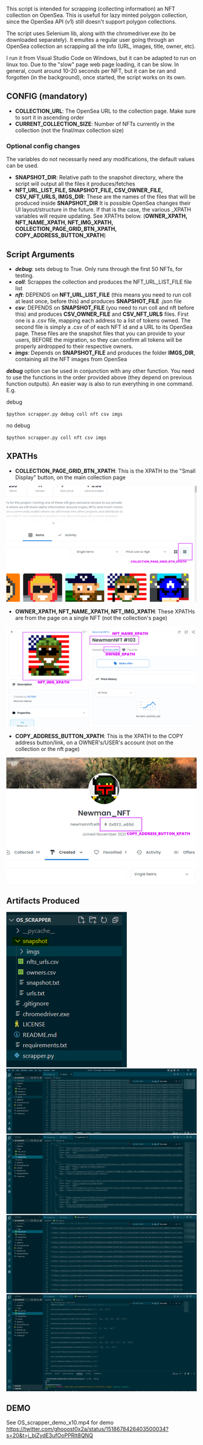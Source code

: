 This script is intended for scrapping (collecting information) an NFT collection on OpenSea. This is usefull for lazy minted polygon collection, since the OpenSea API (v1) still doesn't support polygon collections.

The script uses Selenium lib, along with the chromedriver.exe (to be downloaded separately). It emultes a regular user going through an OpenSea collection an scrapping all the info (URL, images, title, owner, etc).

I run it from Visual Studio Code on Windows, but it can be adapted to run on linux too. Due to the "slow" page web page loading, it can be slow. In general, count around 10-20 seconds per NFT, but it can be ran and forgotten (in the background), once started, the script works on its own. 

## CONFIG (mandatory)
* **COLLECTION_URL**: The OpenSea URL to the collection page. Make sure to sort it in ascending order
* **CURRENT_COLLECTION_SIZE**: Number of NFTs currently in the collection (not the final/max collection size)

### Optional config changes
The variables do not necessarily need any modifications, the default values can be used.
* **SNAPSHOT_DIR**: Relative path to the snapshot directory, where the script will output all the files it produces/fetches
* **NFT_URL_LIST_FILE, SNAPSHOT_FILE, CSV_OWNER_FILE, CSV_NFT_URLS, IMGS_DIR**: These are the names of the files that will be produced inside **SNAPSHOT_DIR**
It is possible OpenSea changes their UI layout/structure in the future. If that is the case, the various _XPATH variables will require updating. See XPATHs below. (**OWNER_XPATH, NFT_NAME_XPATH, NFT_IMG_XPATH, COLLECTION_PAGE_GRID_BTN_XPATH, COPY_ADDRESS_BUTTON_XPATH**)

## Script Arguments
* ***debug***: sets debug to True. Only runs through the first 50 NFTs, for testing.
* ***coll***: Scrappes the collection and produces the NFT_URL_LIST_FILE file list
* ***nft***: DEPENDS on **NFT_URL_LIST_FILE** (this means you need to run coll at least once, before this) and produces **SNAPSHOT_FILE** .json file
* ***csv***: DEPENDS on **SNAPSHOT_FILE** (you need to run coll and nft before this) and produces **CSV_OWNER_FILE** and **CSV_NFT_URLS** files. First one is a .csv file, mapping each address to a list of tokens owned. The second file is simply a .csv of of each NFT id and a URL to its OpenSea page. These files are the snapshot files that you can provide to your users, BEFORE the migration, so they can confirm all tokens will be properly airdropped to their respective owners.
* ***imgs***: Depends on **SNAPSHOT_FILE** and produces the folder **IMGS_DIR**, containing all the NFT images from OpenSea

***debug*** option can be used in conjunction with any other function. You need to use the functions in the order provided above (they depend on previous function outputs). An easier way is also to run everything in one command. E.g.

debug

`$python scrapper.py debug coll nft csv imgs`

no debug

`$python scrapper.py coll nft csv imgs`


## XPATHs
* **COLLECTION_PAGE_GRID_BTN_XPATH**: This is the XPATH to the "Small Display" button, on the main collection page 

![COLLECTION_PAGE_GRID_BTN_XPATH](readme_screenshots/collection_grid_btn2.PNG)



* **OWNER_XPATH, NFT_NAME_XPATH, NFT_IMG_XPATH**: These XPATHs are from the page on a single NFT (not the collection's page)

![OWNER_XPATH](readme_screenshots/nft_xpaths2.PNG)


* **COPY_ADDRESS_BUTTON_XPATH**: This is the XPATH to the COPY address button/link, on a OWNER's/USER's account (not on the collection or the nft page)

![COPY_ADDRESS_BUTTON_XPATH](readme_screenshots/owner_account_os2.PNG)


## Artifacts Produced
![output1](readme_screenshots/snapshot_folder_output.PNG)
![output2](readme_screenshots/urls_txt_out.PNG)
![output2](readme_screenshots/snapshot_json_out.PNG)
![output2](readme_screenshots/nft_urls_csv_out.PNG)
![output2](readme_screenshots/owners_snapshot_out.PNG)

## DEMO
See OS_scrapper_demo_x10.mp4 for demo
https://twitter.com/ghooost0x2a/status/1518678426403500034?s=20&t=j_bjZydE3ufOoPPRlt8QNQ


